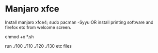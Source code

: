 # Manjaro xfce

Install manjaro xfce4;
sudo pacman -Syyu OR install printing software and firefox etc from welcome screen.

chmod +x *.sh

run ./100 ./110 ./120 ./130 etc files

